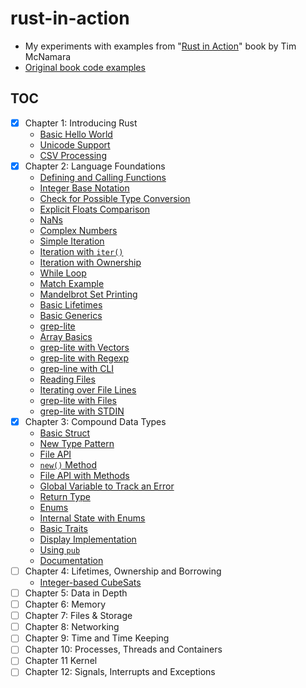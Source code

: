 # rust-in-action

- My experiments with examples from "[Rust in Action](https://www.manning.com/books/rust-in-action)" book by Tim McNamara
- [Original book code examples](https://github.com/rust-in-action/code)

## TOC

- [x] Chapter 1: Introducing Rust
  - [Basic Hello World](ch01/src/bin/hello_world.rs)
  - [Unicode Support](ch01/src/bin/multilanguage_hello.rs)
  - [CSV Processing](ch01/src/bin/csv_processing.rs)
- [x] Chapter 2: Language Foundations
  - [Defining and Calling Functions](ch02/src/bin/function_basics.rs)
  - [Integer Base Notation](ch02/src/bin/integer_base.rs)
  - [Check for Possible Type Conversion](ch02/src/bin/check_type.rs)
  - [Explicit Floats Comparison](ch02/src/bin/float_compare.rs)
  - [NaNs](ch02/src/bin/nan_usage.rs)
  - [Complex Numbers](ch02/src/bin/complex_numbers.rs)
  - [Simple Iteration](ch02/src/bin/iteration.rs)
  - [Iteration with `iter()`](ch02/src/bin/iter_iteration.rs)
  - [Iteration with Ownership](ch02/src/bin/own_iteration.rs)
  - [While Loop](ch02/src/bin/while_loop.rs)
  - [Match Example](ch02/src/bin/match_example.rs)
  - [Mandelbrot Set Printing](ch02/src/bin/mandelbrot.rs)
  - [Basic Lifetimes](ch02/src/bin/basic_lifetimes.rs)
  - [Basic Generics](ch02/src/bin/basic_generics.rs)
  - [grep-lite](ch02/src/bin/grep_lite.rs)
  - [Array Basics](ch02/src/bin/array_basics.rs)
  - [grep-lite with Vectors](ch02/src/bin/grep_lite_v2.rs)
  - [grep-lite with Regexp](ch02/src/bin/grep_lite_v3.rs)
  - [grep-line with CLI](ch02/src/bin/grep_lite_v4.rs)
  - [Reading Files](ch02/src/bin/reading_files.rs)
  - [Iterating over File Lines](ch02/src/bin/file_lines.rs)
  - [grep-lite with Files](ch02/src/bin/grep_lite_v5.rs)
  - [grep-lite with STDIN](ch02/src/bin/grep_lite_v6.rs)
- [x] Chapter 3: Compound Data Types
  - [Basic Struct](ch03/src/bin/basic_struct.rs)
  - [New Type Pattern](ch03/src/bin/new_type.rs)
  - [File API](ch03/src/bin/file_api.rs)
  - [`new()` Method](ch03/src/bin/new_method.rs)
  - [File API with Methods](ch03/src/bin/file_api_v2.rs)
  - [Global Variable to Track an Error](ch03/src/bin/global_var_err.rs)
  - [Return Type](ch03/src/bin/return_type.rs)
  - [Enums](ch03/src/bin/enums.rs)
  - [Internal State with Enums](ch03/src/bin/internal_state.rs)
  - [Basic Traits](ch03/src/bin/basic_traits.rs)
  - [Display Implementation](ch03/src/bin/display_impl.rs)
  - [Using `pub`](ch03/src/bin/pub_usage.rs)
  - [Documentation](ch03/src/bin/docs.rs)
- [ ] Chapter 4: Lifetimes, Ownership and Borrowing
  - [Integer-based CubeSats](ch04/src/bin/int_cube_sats.rs)
- [ ] Chapter 5: Data in Depth
- [ ] Chapter 6: Memory
- [ ] Chapter 7: Files & Storage
- [ ] Chapter 8: Networking
- [ ] Chapter 9: Time and Time Keeping
- [ ] Chapter 10: Processes, Threads and Containers
- [ ] Chapter 11 Kernel
- [ ] Chapter 12: Signals, Interrupts and Exceptions

